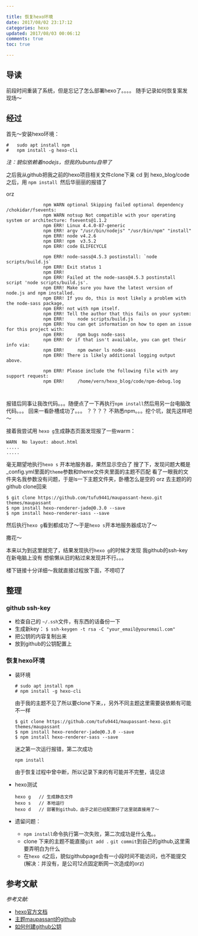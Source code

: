 ```yaml
---

title: 恢复hexo环境
date: 2017/08/02 23:17:12
categories: hexo
updated: 2017/08/03 00:06:12
comments: true
toc: true

---
```




## 导读
前段时间重装了系统，但是忘记了怎么部署hexo了。。。。
随手记录如何恢复案发现场～

## 经过


首先～安装hexo环境：

    #   sudo apt install npm
    #   npm install -g hexo-cli 

*注：貌似依赖着nodejs，但我的ubuntu自带了*

 之后我从github把我之前的hexo项目相关文件clone下来
cd 到 hexo_blog/code之后，用 `npm install `然后华丽丽的报错了 

orz

```
              npm WARN optional Skipping failed optional dependency /chokidar/fsevents:
              npm WARN notsup Not compatible with your operating system or architecture: fsevents@1.1.2
              npm ERR! Linux 4.4.0-87-generic
              npm ERR! argv "/usr/bin/nodejs" "/usr/bin/npm" "install"
              npm ERR! node v4.2.6
              npm ERR! npm  v3.5.2
              npm ERR! code ELIFECYCLE

              npm ERR! node-sass@4.5.3 postinstall: `node scripts/build.js`
              npm ERR! Exit status 1
              npm ERR! 
              npm ERR! Failed at the node-sass@4.5.3 postinstall script 'node scripts/build.js'.
              npm ERR! Make sure you have the latest version of node.js and npm installed.
              npm ERR! If you do, this is most likely a problem with the node-sass package,
              npm ERR! not with npm itself.
              npm ERR! Tell the author that this fails on your system:
              npm ERR!     node scripts/build.js
              npm ERR! You can get information on how to open an issue for this project with:
              npm ERR!     npm bugs node-sass
              npm ERR! Or if that isn't available, you can get their info via:
              npm ERR!     npm owner ls node-sass
              npm ERR! There is likely additional logging output above.

              npm ERR! Please include the following file with any support request:
              npm ERR!     /home/vern/hexo_blog/code/npm-debug.log



```

报错后同事让我改代码。。。随便点了一下再执行`npm install`然后用另一台电脑改代码。。。
回来一看卧槽成功了。。。 ？？？？
不熟悉npm。。。挖个坑，就先这样吧～

接着我尝试用 `hexo g`生成静态页面发现报了一些warm：



    WARN  No layout: about.html
    .....
    .....



毫无期望地执行`hexo s` 开本地服务器，果然显示空白了
搜了下，发现问题大概是_config.yml里面的`theme`参数和theme文件夹里面的主题不匹配
看了一眼我的文件夹名我参数没有问题，于是ls一下主题文件夹，卧槽怎么是空的
orz 
去主题的的github clone回来

```
$ git clone https://github.com/tufu9441/maupassant-hexo.git themes/maupassant
$ npm install hexo-renderer-jade@0.3.0 --save
$ npm install hexo-renderer-sass --save
```

然后执行`hexo g`看到都成功了～于是`hexo s`开本地服务器成功了～

撒花～

本来以为到这里就完了，结果发现执行`hexo g`的时候才发现
我github的ssh-key在新电脑上没有
想偷懒从旧的粘过来发现并不行。。。

楼下链接十分详细～我就直接过程放下面，不唠叨了


## 整理



### github ssh-key
- 检查自己的 `~/.ssh`文件，有东西的话备份一下
- 生成新key： `$ ssh-keygen -t rsa -C "your_email@youremail.com"`
- 把公钥的内容复制出来
- 放到github的公钥配置上

### 恢复hexo环境
- 装环境
    ```
    # sudo apt install npm
    # npm install -g hexo-cli   
    ```
    由于我的主题不见了所以要clone下来，，另外不同主题这里需要装依赖有可能不一样
    ```
    $ git clone https://github.com/tufu9441/maupassant-hexo.git themes/maupassant   
    $ npm install hexo-renderer-jade@0.3.0 --save
    $ npm install hexo-renderer-sass --save

    ```
    迷之第一次运行报错，第二次成功
    ```
    npm install 
    ```
    由于恢复过程中曾中断，所以记录下来的有可能并不完整，请见谅

- hexo测试
    ```
    hexo g   // 生成静态文件
    hexo s   // 本地运行
    hexo d   // 部署到github，由于之前已经配置好了这里就直接用了～
    ```

- 遗留问题：

    - `npm install`命令执行第一次失败，第二次成功是什么鬼。。
    - clone 下来的主题不能直接`git add .` `git commit`到自己的github,这里需要弄明白为什么 
    - 在`hexo d`之后，貌似githubpage会有一小段时间不能访问，也不能提交(解决：并没有，是公司12点固定断网一次造成的orz)



## 参考文献

*参考文献:*

- [hexo官方文档](https://hexo.io/zh-cn/docs/)
- [主题maupassant的github](https://github.com/tufu9441/maupassant-hexo.git)
- [如何创建github公钥](https://gist.github.com/yisibl/8019693)





